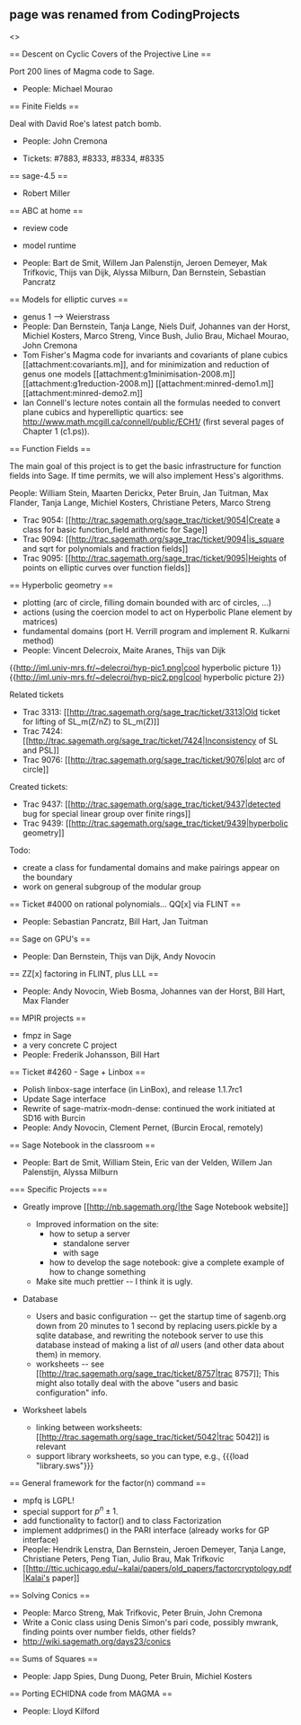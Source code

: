 ## page was renamed from CodingProjects

<<TableOfContents>>

== Descent on Cyclic Covers of the Projective Line ==

 Port 200 lines of Magma code to Sage.

 * People: Michael Mourao


== Finite Fields ==

Deal with David Roe's latest patch bomb.

 * People: John Cremona

 * Tickets: #7883, #8333, #8334, #8335


== sage-4.5 ==


 * Robert Miller


== ABC at home ==


 * review code
 * model runtime

 * People: Bart de Smit, Willem Jan Palenstijn, Jeroen Demeyer, Mak Trifkovic, Thijs van Dijk, Alyssa Milburn, Dan Bernstein, Sebastian Pancratz


== Models for elliptic curves ==


 * genus 1 --> Weierstrass
 * People: Dan Bernstein, Tanja Lange, Niels Duif, Johannes van der Horst, Michiel Kosters, Marco Streng, Vince Bush, Julio Brau, Michael Mourao, John Cremona
 * Tom Fisher's Magma code for invariants and covariants of plane cubics [[attachment:covariants.m]], and for minimization and reduction of genus one models [[attachment:g1minimisation-2008.m]] [[attachment:g1reduction-2008.m]] [[attachment:minred-demo1.m]] [[attachment:minred-demo2.m]]
 * Ian Connell's lecture notes contain all the formulas needed to convert plane cubics and hyperelliptic quartics:  see http://www.math.mcgill.ca/connell/public/ECH1/ (first several pages of Chapter 1 (c1.ps)).


== Function Fields ==

The main goal of this project is to get the basic infrastructure for function fields into Sage.   If time permits, we will also implement Hess's algorithms.

People: William Stein, Maarten Derickx, Peter Bruin, Jan Tuitman, Max Flander, Tanja Lange, Michiel Kosters, Christiane Peters, Marco Streng 

 * Trac 9054: [[http://trac.sagemath.org/sage_trac/ticket/9054|Create a class for basic function_field arithmetic for Sage]]
 * Trac 9094: [[http://trac.sagemath.org/sage_trac/ticket/9094|is_square and sqrt for polynomials and fraction fields]]
 * Trac 9095: [[http://trac.sagemath.org/sage_trac/ticket/9095|Heights of points on elliptic curves over function fields]]


== Hyperbolic geometry ==

 * plotting (arc of circle, filling domain bounded with arc of circles, ...)
 * actions (using the coercion model to act on Hyperbolic Plane element by matrices)
 * fundamental domains (port H. Verrill program and implement R. Kulkarni method)
 * People: Vincent Delecroix, Maite Aranes, Thijs van Dijk

{{http://iml.univ-mrs.fr/~delecroi/hyp-pic1.png|cool hyperbolic picture 1}}
{{http://iml.univ-mrs.fr/~delecroi/hyp-pic2.png|cool hyperbolic picture 2}}

Related tickets
 * Trac 3313: [[http://trac.sagemath.org/sage_trac/ticket/3313|Old ticket for lifting of SL_m(Z/nZ) to SL_m(Z)]]
 * Trac 7424: [[http://trac.sagemath.org/sage_trac/ticket/7424|Inconsistency of SL and PSL]]
 * Trac 9076: [[http://trac.sagemath.org/sage_trac/ticket/9076|plot arc of circle]]

Created tickets:
 * Trac 9437: [[http://trac.sagemath.org/sage_trac/ticket/9437|detected bug for special linear group over finite rings]]
 * Trac 9439: [[http://trac.sagemath.org/sage_trac/ticket/9439|hyperbolic geometry]]

Todo:
  * create a class for fundamental domains and make pairings appear on the boundary
  * work on general subgroup of the modular group

== Ticket #4000 on rational polynomials... QQ[x] via FLINT ==


 * People: Sebastian Pancratz, Bill Hart, Jan Tuitman


== Sage on GPU's ==


 * People: Dan Bernstein, Thijs van Dijk, Andy Novocin


== ZZ[x] factoring in FLINT, plus LLL ==


 * People: Andy Novocin, Wieb Bosma, Johannes van der Horst, Bill Hart, Max Flander


== MPIR projects ==

 * fmpz in Sage
 * a very concrete C project
 * People: Frederik Johansson, Bill Hart

== Ticket #4260 - Sage + Linbox ==

 * Polish linbox-sage interface (in LinBox), and release 1.1.7rc1
 * Update Sage interface
 * Rewrite of sage-matrix-modn-dense: continued the work initiated at SD16 with Burcin
 * People: Andy Novocin, Clement Pernet, (Burcin Erocal, remotely)


== Sage Notebook in the classroom ==


 * People: Bart de Smit, William Stein, Eric van der Velden, Willem Jan Palenstijn, Alyssa Milburn

=== Specific Projects ===

  * Greatly improve [[http://nb.sagemath.org/|the Sage Notebook website]]
    * Improved information on the site:
       * how to setup a server
          * standalone server
          * with sage
       * how to develop the sage notebook: give a complete example of how to change something
    * Make site much prettier -- I think it is ugly.

  * Database
    * Users and basic configuration -- get the startup time of sagenb.org down from 20 minutes to 1 second by replacing users.pickle by a sqlite database, and rewriting the notebook server to use this database instead of making a list of *all* users (and other data about them) in memory.
    * worksheets -- see [[http://trac.sagemath.org/sage_trac/ticket/8757|trac 8757]];  This might also totally deal with the above "users and basic configuration" info. 

  * Worksheet labels
    * linking between worksheets: [[http://trac.sagemath.org/sage_trac/ticket/5042|trac 5042]] is relevant
    * support library worksheets, so you can type, e.g., {{{load "library.sws"}}}
   

== General framework for the factor(n) command ==

 * mpfq is LGPL!
 * special support for $p^n \pm 1$.
 * add functionality to factor() and to class Factorization
 * implement addprimes() in the PARI interface (already works for GP interface)
 * People: Hendrik Lenstra, Dan Bernstein, Jeroen Demeyer, Tanja Lange, Christiane Peters, Peng Tian, Julio Brau, Mak Trifkovic
 * [[http://ttic.uchicago.edu/~kalai/papers/old_papers/factorcryptology.pdf|Kalai's paper]]

== Solving Conics ==



 * People: Marco Streng, Mak Trifkovic, Peter Bruin, John Cremona
 * Write a Conic class using Denis Simon's pari code, possibly mwrank, finding points over number fields, other fields?
 * http://wiki.sagemath.org/days23/conics


== Sums of Squares ==


 * People: Japp Spies, Dung Duong, Peter Bruin, Michiel Kosters

== Porting ECHIDNA code from MAGMA ==


 * People: Lloyd Kilford
